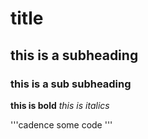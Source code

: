 # title
## this is a subheading
### this is a sub subheading
**this is bold**
*this is italics*

'''cadence
some code
'''
